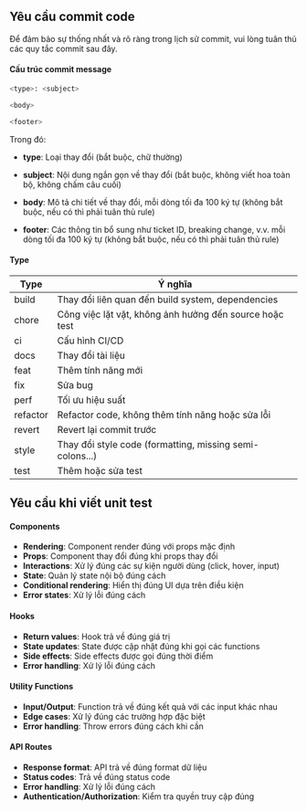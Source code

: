 ## Yêu cầu commit code

Để đảm bảo sự thống nhất và rõ ràng trong lịch sử commit, vui lòng tuân thủ các quy tắc commit sau đây.

#### Cấu trúc commit message

```bash
<type>: <subject>

<body>

<footer>

```

Trong đó:

- **type**: Loại thay đổi (bắt buộc, chữ thường)

- **subject**: Nội dung ngắn gọn về thay đổi (bắt buộc, không viết hoa toàn bộ, không chấm câu cuối)

- **body**: Mô tả chi tiết về thay đổi, mỗi dòng tối đa 100 ký tự (không bắt buộc, nếu có thì phải tuân thủ rule)

- **footer**: Các thông tin bổ sung như ticket ID, breaking change, v.v. mỗi dòng tối đa 100 ký tự (không bắt buộc, nếu
  có thì phải tuân thủ rule)

#### Type

| Type     | Ý nghĩa                                                  |
| -------- | -------------------------------------------------------- |
| build    | Thay đổi liên quan đến build system, dependencies        |
| chore    | Công việc lặt vặt, không ảnh hưởng đến source hoặc test  |
| ci       | Cấu hình CI/CD                                           |
| docs     | Thay đổi tài liệu                                        |
| feat     | Thêm tính năng mới                                       |
| fix      | Sửa bug                                                  |
| perf     | Tối ưu hiệu suất                                         |
| refactor | Refactor code, không thêm tính năng hoặc sửa lỗi         |
| revert   | Revert lại commit trước                                  |
| style    | Thay đổi style code (formatting, missing semi-colons...) |
| test     | Thêm hoặc sửa test                                       |

## Yêu cầu khi viết unit test

#### Components

- **Rendering**: Component render đúng với props mặc định
- **Props**: Component thay đổi đúng khi props thay đổi
- **Interactions**: Xử lý đúng các sự kiện người dùng (click, hover, input)
- **State**: Quản lý state nội bộ đúng cách
- **Conditional rendering**: Hiển thị đúng UI dựa trên điều kiện
- **Error states**: Xử lý lỗi đúng cách

#### Hooks

- **Return values**: Hook trả về đúng giá trị
- **State updates**: State được cập nhật đúng khi gọi các functions
- **Side effects**: Side effects được gọi đúng thời điểm
- **Error handling**: Xử lý lỗi đúng cách

#### Utility Functions

- **Input/Output**: Function trả về đúng kết quả với các input khác nhau
- **Edge cases**: Xử lý đúng các trường hợp đặc biệt
- **Error handling**: Throw errors đúng cách khi cần

#### API Routes

- **Response format**: API trả về đúng format dữ liệu
- **Status codes**: Trả về đúng status code
- **Error handling**: Xử lý lỗi đúng cách
- **Authentication/Authorization**: Kiểm tra quyền truy cập đúng
